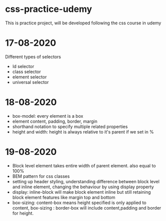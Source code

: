 # css-practice-udemy

This is practice project, will be developed following the css course in udemy

# 17-08-2020

Different types of selectors

- Id selector
- class selector
- element selector
- universal selector

# 18-08-2020

- box-model: every element is a box
- element content, padding, border, margin
- shorthand notation to specify multiple related properties
- height and width: height is always relative to it's parent if we set in %

# 19-08-2020

- Block level element takes entire width of parent element. also equal to 100%
- BEM pattern for css classes
- setting up header styling, understanding difference between block level and inline element, changing the behaviour by using display property
- display: inline-block will make block element inline but still retaining block element features like margin top and bottom
- box-sizing: content-box means height specified is only applied to content, box-sizing : border-box will include content,padding and border for height.
